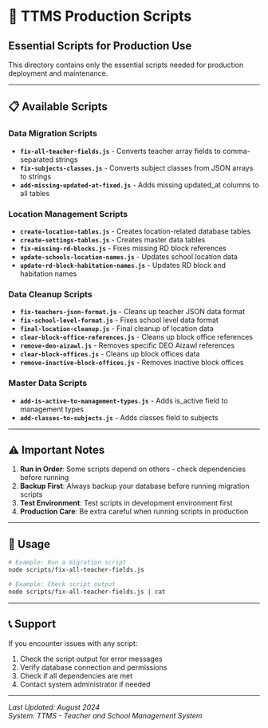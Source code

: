 # 🚀 TTMS Production Scripts

## **Essential Scripts for Production Use**

This directory contains only the essential scripts needed for production deployment and maintenance.

---

## 📋 **Available Scripts**

### **Data Migration Scripts**
- **`fix-all-teacher-fields.js`** - Converts teacher array fields to comma-separated strings
- **`fix-subjects-classes.js`** - Converts subject classes from JSON arrays to strings
- **`add-missing-updated-at-fixed.js`** - Adds missing updated_at columns to all tables

### **Location Management Scripts**
- **`create-location-tables.js`** - Creates location-related database tables
- **`create-settings-tables.js`** - Creates master data tables
- **`fix-missing-rd-blocks.js`** - Fixes missing RD block references
- **`update-schools-location-names.js`** - Updates school location data
- **`update-rd-block-habitation-names.js`** - Updates RD block and habitation names

### **Data Cleanup Scripts**
- **`fix-teachers-json-format.js`** - Cleans up teacher JSON data format
- **`fix-school-level-format.js`** - Fixes school level data format
- **`final-location-cleanup.js`** - Final cleanup of location data
- **`clear-block-office-references.js`** - Cleans up block office references
- **`remove-deo-aizawl.js`** - Removes specific DEO Aizawl references
- **`clear-block-offices.js`** - Cleans up block offices data
- **`remove-inactive-block-offices.js`** - Removes inactive block offices

### **Master Data Scripts**
- **`add-is-active-to-management-types.js`** - Adds is_active field to management types
- **`add-classes-to-subjects.js`** - Adds classes field to subjects

---

## ⚠️ **Important Notes**

1. **Run in Order**: Some scripts depend on others - check dependencies before running
2. **Backup First**: Always backup your database before running migration scripts
3. **Test Environment**: Test scripts in development environment first
4. **Production Care**: Be extra careful when running scripts in production

---

## 🚀 **Usage**

```bash
# Example: Run a migration script
node scripts/fix-all-teacher-fields.js

# Example: Check script output
node scripts/fix-all-teacher-fields.js | cat
```

---

## 📞 **Support**

If you encounter issues with any script:
1. Check the script output for error messages
2. Verify database connection and permissions
3. Check if all dependencies are met
4. Contact system administrator if needed

---

*Last Updated: August 2024*  
*System: TTMS - Teacher and School Management System*
